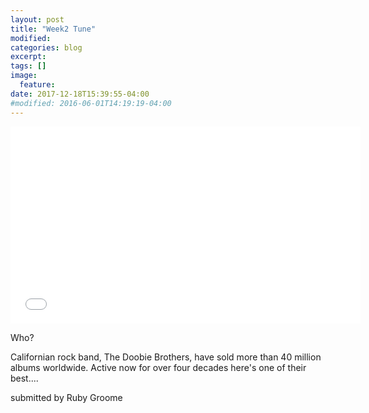 ```yaml
---
layout: post
title: "Week2 Tune"
modified:
categories: blog
excerpt:
tags: []
image:
  feature:
date: 2017-12-18T15:39:55-04:00
#modified: 2016-06-01T14:19:19-04:00
---
```


<iframe width="560" height="315" src="//www.youtube.com/embed/tYibwIelGc4" frameborder="0"> </iframe>

Who?

Californian rock band, The Doobie Brothers, have sold more than 40 million albums worldwide. Active now for over four decades here's one of their best....


submitted by Ruby Groome
